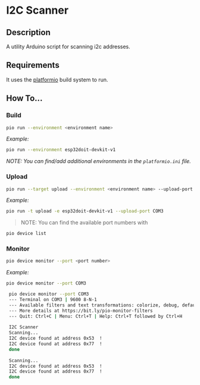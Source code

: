 # I2C Scanner

## Description

A utility Arduino script for scanning i2c addresses.

## Requirements

It uses the [platformio](https://platformio.org/) build system to run. 


## How To... 

### Build

``` bash
pio run --environment <environment name>
```

_Example:_

``` bash
pio run --environment esp32doit-devkit-v1
```

_NOTE: You can find/add additional environments in the `platformio.ini` file._

### Upload

``` bash
pio run --target upload --environment <environment name> --upload-port <port number>
```

_Example:_

``` bash
pio run -t upload -e esp32doit-devkit-v1 --upload-port COM3
```

>NOTE: You can find the available port numbers with

```bash
pio device list
```

### Monitor

``` bash
pio device monitor --port <port number>
```

_Example:_

``` bash
pio device monitor --port COM3
```

``` bash
 pio device monitor --port COM3
 --- Terminal on COM3 | 9600 8-N-1
 --- Available filters and text transformations: colorize, debug, default, direct, hexlify, log2file, nocontrol, printable, send_on_enter, time
 --- More details at https://bit.ly/pio-monitor-filters
 --- Quit: Ctrl+C | Menu: Ctrl+T | Help: Ctrl+T followed by Ctrl+H
 
 I2C Scanner
 Scanning...
 I2C device found at address 0x53  !
 I2C device found at address 0x77  !
 done
 
 Scanning...
 I2C device found at address 0x53  !
 I2C device found at address 0x77  !
 done
```